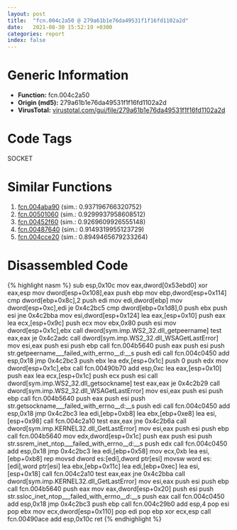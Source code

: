 ```yaml
---
layout: post
title:  "fcn.004c2a50 @ 279a61b1e76da49531f1f16fd1102a2d"
date:   2021-08-30 15:52:19 +0300
categories: report
index: false
---
```


# Generic Information
- **Function:** fcn.004c2a50
- **Origin (md5):** 279a61b1e76da49531f1f16fd1102a2d
- **VirusTotal:** [virustotal.com/gui/file/279a61b1e76da49531f1f16fd1102a2d][virustotal_ref]

# Code Tags
<span class="tag" id="SOCKET">SOCKET</span>


# Similar Functions

1. [fcn.004aba90][similar_1_ref] (sim.: 0.937196766320752)
2. [fcn.00501060][similar_2_ref] (sim.: 0.9299937958608512)
3. [fcn.00452f60][similar_3_ref] (sim.: 0.9269609926555148)
4. [fcn.00487640][similar_4_ref] (sim.: 0.9149319955123729)
5. [fcn.004cce20][similar_5_ref] (sim.: 0.8949465679233264)


# Disassembled Code

{% highlight nasm %}
sub esp,0x10c
mov eax,dword[0x53ebd0]
xor eax,esp
mov dword[esp+0x108],eax
push ebp
mov ebp,dword[esp+0x114]
cmp dword[ebp+0x8c],2
push edi
mov edi,dword[ebp]
mov dword[esp+0xc],edi
je 0x4c2bc5
cmp dword[ebp+0x1d8],0
push ebx
push esi
jne 0x4c2bba
mov esi,dword[esp+0x124]
lea eax,[esp+0x10]
push eax
lea ecx,[esp+0x9c]
push ecx
mov ebx,0x80
push esi
mov dword[esp+0x1c],ebx
call dword[sym.imp.WS2_32.dll_getpeername]
test eax,eax
je 0x4c2adc
call dword[sym.imp.WS2_32.dll_WSAGetLastError]
mov esi,eax
push esi
push ebp
call fcn.004b5640
push eax
push esi
push str.getpeername___failed_with_errno__d:__s
push edi
call fcn.004c0450
add esp,0x18
jmp 0x4c2bc3
push ebx
lea edx,[esp+0x1c]
push 0
push edx
mov dword[esp+0x1c],ebx
call fcn.00490b70
add esp,0xc
lea eax,[esp+0x10]
push eax
lea ecx,[esp+0x1c]
push ecx
push esi
call dword[sym.imp.WS2_32.dll_getsockname]
test eax,eax
je 0x4c2b29
call dword[sym.imp.WS2_32.dll_WSAGetLastError]
mov esi,eax
push esi
push ebp
call fcn.004b5640
push eax
push esi
push str.getsockname___failed_with_errno__d:__s
push edi
call fcn.004c0450
add esp,0x18
jmp 0x4c2bc3
lea edi,[ebp+0xb8]
lea ebx,[ebp+0xe8]
lea esi,[esp+0x98]
call fcn.004c2a10
test eax,eax
jne 0x4c2b6a
call dword[sym.imp.KERNEL32.dll_GetLastError]
mov esi,eax
push esi
push ebp
call fcn.004b5640
mov edx,dword[esp+0x1c]
push eax
push esi
push str.ssrem_inet_ntop___failed_with_errno__d:__s
push edx
call fcn.004c0450
add esp,0x18
jmp 0x4c2bc3
lea edi,[ebp+0x58]
mov ecx,0xb
lea esi,[ebp+0xb8]
rep movsd dword es:[edi],dword ptr[esi]
movsw word es:[edi],word ptr[esi]
lea ebx,[ebp+0x11c]
lea edi,[ebp+0xec]
lea esi,[esp+0x18]
call fcn.004c2a10
test eax,eax
jne 0x4c2bba
call dword[sym.imp.KERNEL32.dll_GetLastError]
mov esi,eax
push esi
push ebp
call fcn.004b5640
push eax
mov eax,dword[esp+0x20]
push esi
push str.ssloc_inet_ntop___failed_with_errno__d:__s
push eax
call fcn.004c0450
add esp,0x18
jmp 0x4c2bc3
push ebp
call fcn.004c29b0
add esp,4
pop esi
pop ebx
mov ecx,dword[esp+0x110]
pop edi
pop ebp
xor ecx,esp
call fcn.00490ace
add esp,0x10c
ret 
{% endhighlight %}


[similar_1_ref]: /report/fcn.004aba90@1160595edb203a63cb2ca3ce2ff04f47
[similar_2_ref]: /report/fcn.00501060@17d73cbafe6dd96dd6f2291fab06fbb5
[similar_3_ref]: /report/fcn.00452f60@289859175c221b107317af7727d26c17
[similar_4_ref]: /report/fcn.00487640@be7fba7cc724acf4ae2900d99e0fc9c3
[similar_5_ref]: /report/fcn.004cce20@279a61b1e76da49531f1f16fd1102a2d
[virustotal_ref]: https://www.virustotal.com/gui/file/279a61b1e76da49531f1f16fd1102a2d